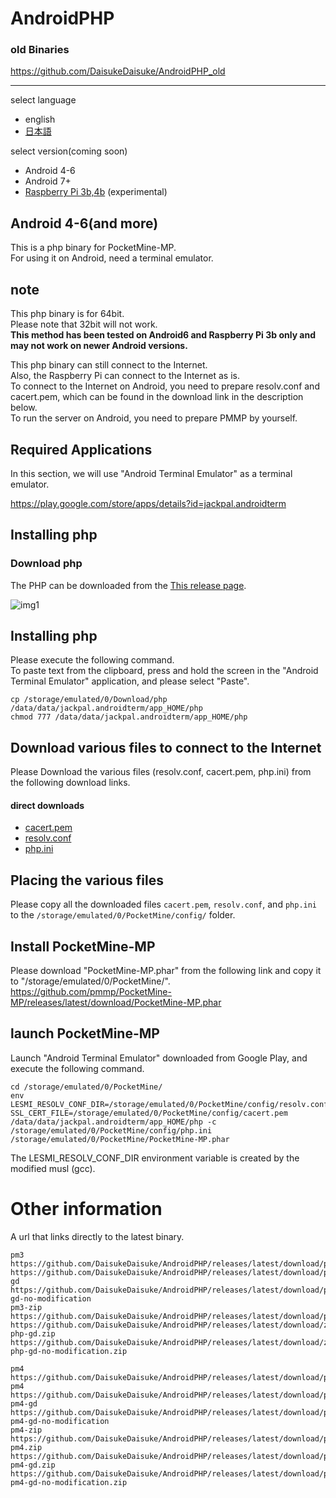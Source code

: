 # AndroidPHP
### old Binaries  
https://github.com/DaisukeDaisuke/AndroidPHP_old
<hr />

select language
-  english
- [日本語](https://github.com/DaisukeDaisuke/AndroidPHP_old/blob/master/README_JP.md)

select version(coming soon)
- Android 4-6
- Android 7+
- [Raspberry Pi 3b,4b](https://github.com/DaisukeDaisuke/AndroidPHP_old/blob/master/RaspberryPi.md) (experimental)
## Android 4-6(and more)
This is a php binary for PocketMine-MP.  
For using it on Android, need a terminal emulator.
### 
## note
This php binary is for 64bit.  
Please note that 32bit will not work.  
**This method has been tested on Android6 and Raspberry Pi 3b only and may not work on newer Android versions.**

This php binary can still connect to the Internet.  
Also, the Raspberry Pi can connect to the Internet as is.  
To connect to the Internet on Android, you need to prepare resolv.conf and cacert.pem, which can be found in the download link in the description below.    
To run the server on Android, you need to prepare PMMP by yourself.

## Required Applications
In this section, we will use "Android Terminal Emulator" as a terminal emulator.

https://play.google.com/store/apps/details?id=jackpal.androidterm

## Installing php
### Download php
The PHP can be downloaded from the [This release page](https://github.com/DaisukeDaisuke/AndroidPHP/releases).

![img1](https://user-images.githubusercontent.com/17798680/73345192-f9324300-42c6-11ea-9036-c162bf03c5bd.png)

## Installing php
Please execute the following command.  
To paste text from the clipboard, press and hold the screen in the "Android Terminal Emulator" application, and please select "Paste".
```
cp /storage/emulated/0/Download/php /data/data/jackpal.androidterm/app_HOME/php
chmod 777 /data/data/jackpal.androidterm/app_HOME/php
```

## Download various files to connect to the Internet
Please Download the various files (resolv.conf, cacert.pem, php.ini) from the following download links.

#### direct downloads
- [cacert.pem](https://curl.haxx.se/ca/cacert.pem)
- [resolv.conf](https://www.dropbox.com/s/xwta1aobds1557e/resolv.conf?dl=1)
- [php.ini](https://github.com/DaisukeDaisuke/AndroidPHP/releases/latest/download/php.ini)

## Placing the various files
Please copy all the downloaded files `cacert.pem`, `resolv.conf`, and `php.ini` to the `/storage/emulated/0/PocketMine/config/` folder.

## Install PocketMine-MP
Please download "PocketMine-MP.phar" from the following link and copy it to "/storage/emulated/0/PocketMine/".
https://github.com/pmmp/PocketMine-MP/releases/latest/download/PocketMine-MP.phar

## launch PocketMine-MP
Launch "Android Terminal Emulator" downloaded from Google Play, and execute the following command.
```
cd /storage/emulated/0/PocketMine/
env LESMI_RESOLV_CONF_DIR=/storage/emulated/0/PocketMine/config/resolv.conf SSL_CERT_FILE=/storage/emulated/0/PocketMine/config/cacert.pem /data/data/jackpal.androidterm/app_HOME/php -c /storage/emulated/0/PocketMine/config/php.ini /storage/emulated/0/PocketMine/PocketMine-MP.phar
```
The LESMI_RESOLV_CONF_DIR environment variable is created by the modified musl (gcc).

# Other information
A url that links directly to the latest binary.
```
pm3
https://github.com/DaisukeDaisuke/AndroidPHP/releases/latest/download/php
https://github.com/DaisukeDaisuke/AndroidPHP/releases/latest/download/php-gd
https://github.com/DaisukeDaisuke/AndroidPHP/releases/latest/download/php-gd-no-modification
pm3-zip
https://github.com/DaisukeDaisuke/AndroidPHP/releases/latest/download/php.zip
https://github.com/DaisukeDaisuke/AndroidPHP/releases/latest/download/zip-php-gd.zip
https://github.com/DaisukeDaisuke/AndroidPHP/releases/latest/download/zip-php-gd-no-modification.zip

pm4
https://github.com/DaisukeDaisuke/AndroidPHP/releases/latest/download/php-pm4
https://github.com/DaisukeDaisuke/AndroidPHP/releases/latest/download/php-pm4-gd
https://github.com/DaisukeDaisuke/AndroidPHP/releases/latest/download/php-pm4-gd-no-modification
pm4-zip
https://github.com/DaisukeDaisuke/AndroidPHP/releases/latest/download/php-pm4.zip
https://github.com/DaisukeDaisuke/AndroidPHP/releases/latest/download/php-pm4-gd.zip
https://github.com/DaisukeDaisuke/AndroidPHP/releases/latest/download/php-pm4-gd-no-modification.zip
```
